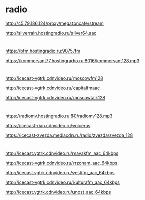 # radio

http://45.79.186.124/proxy/megatoncafe/stream

http://silverrain.hostingradio.ru/silver64.aac

#

https://bfm.hostingradio.ru:9075/fm

https://kommersant77.hostingradio.ru:8016/kommersant128.mp3

#

http://icecast-vgtrk.cdnvideo.ru/moscowfm128

http://icecast-vgtrk.cdnvideo.ru/capitalfmaac

http://icecast-vgtrk.cdnvideo.ru/moscowtalk128

#

https://radiomv.hostingradio.ru:80/radiomv128.mp3

https://icecast-rian.cdnvideo.ru/voicerus

https://icecast-zvezda.mediacdn.ru/radio/zvezda/zvezda_128

#

http://icecast.vgtrk.cdnvideo.ru/mayakfm_aac_64kbps

http://icecast-vgtrk.cdnvideo.ru/rrzonam_aac_64kbps

http://icecast.vgtrk.cdnvideo.ru/vestifm_aac_64kbps

http://icecast-vgtrk.cdnvideo.ru/kulturafm_aac_64kbps

http://icecast.vgtrk.cdnvideo.ru/unost_aac_64kbps
